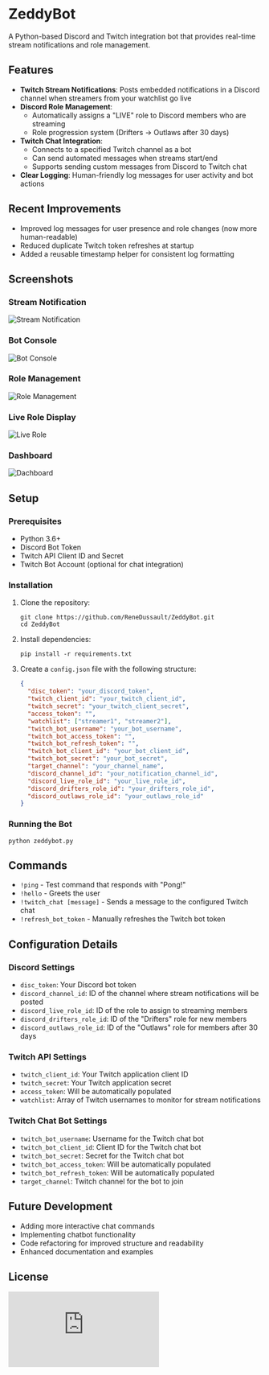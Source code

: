 # ZeddyBot

A Python-based Discord and Twitch integration bot that provides real-time stream notifications and role management.

## Features

- **Twitch Stream Notifications**: Posts embedded notifications in a Discord channel when streamers from your watchlist go live
- **Discord Role Management**: 
  - Automatically assigns a "LIVE" role to Discord members who are streaming
  - Role progression system (Drifters → Outlaws after 30 days)
- **Twitch Chat Integration**: 
  - Connects to a specified Twitch channel as a bot
  - Can send automated messages when streams start/end
  - Supports sending custom messages from Discord to Twitch chat
- **Clear Logging**: Human-friendly log messages for user activity and bot actions

## Recent Improvements

- Improved log messages for user presence and role changes (now more human-readable)
- Reduced duplicate Twitch token refreshes at startup
- Added a reusable timestamp helper for consistent log formatting

## Screenshots

### Stream Notification
![Stream Notification](https://github.com/ReneDussault/ZeddyBot/blob/main/screenshots/notif.png)

### Bot Console
![Bot Console](https://github.com/ReneDussault/ZeddyBot/blob/main/screenshots/terminal.png)

### Role Management
![Role Management](https://github.com/ReneDussault/ZeddyBot/blob/main/screenshots/live_role.png)

### Live Role Display
![Live Role](https://github.com/ReneDussault/ZeddyBot/blob/main/screenshots/live.bmp)

### Dashboard
![Dachboard](https://github.com/ReneDussault/ZeddyBot/blob/main/screenshots/dashboard.png)

## Setup

### Prerequisites
- Python 3.6+
- Discord Bot Token
- Twitch API Client ID and Secret
- Twitch Bot Account (optional for chat integration)

### Installation

1. Clone the repository:
   ```
   git clone https://github.com/ReneDussault/ZeddyBot.git
   cd ZeddyBot
   ```

2. Install dependencies:
   ```
   pip install -r requirements.txt
   ```

3. Create a `config.json` file with the following structure:
   ```json
   {
     "disc_token": "your_discord_token",
     "twitch_client_id": "your_twitch_client_id",
     "twitch_secret": "your_twitch_client_secret",
     "access_token": "",
     "watchlist": ["streamer1", "streamer2"],
     "twitch_bot_username": "your_bot_username",
     "twitch_bot_access_token": "",
     "twitch_bot_refresh_token": "",
     "twitch_bot_client_id": "your_bot_client_id",
     "twitch_bot_secret": "your_bot_secret",
     "target_channel": "your_channel_name",
     "discord_channel_id": "your_notification_channel_id",
     "discord_live_role_id": "your_live_role_id",
     "discord_drifters_role_id": "your_drifters_role_id",
     "discord_outlaws_role_id": "your_outlaws_role_id"
   }
   ```

### Running the Bot

```
python zeddybot.py
```

## Commands

- `!ping` - Test command that responds with "Pong!"
- `!hello` - Greets the user
- `!twitch_chat [message]` - Sends a message to the configured Twitch chat
- `!refresh_bot_token` - Manually refreshes the Twitch bot token

## Configuration Details

### Discord Settings
- `disc_token`: Your Discord bot token
- `discord_channel_id`: ID of the channel where stream notifications will be posted
- `discord_live_role_id`: ID of the role to assign to streaming members
- `discord_drifters_role_id`: ID of the "Drifters" role for new members
- `discord_outlaws_role_id`: ID of the "Outlaws" role for members after 30 days

### Twitch API Settings
- `twitch_client_id`: Your Twitch application client ID
- `twitch_secret`: Your Twitch application secret
- `access_token`: Will be automatically populated
- `watchlist`: Array of Twitch usernames to monitor for stream notifications

### Twitch Chat Bot Settings
- `twitch_bot_username`: Username for the Twitch chat bot
- `twitch_bot_client_id`: Client ID for the Twitch chat bot
- `twitch_bot_secret`: Secret for the Twitch chat bot
- `twitch_bot_access_token`: Will be automatically populated
- `twitch_bot_refresh_token`: Will be automatically populated
- `target_channel`: Twitch channel for the bot to join

## Future Development

- Adding more interactive chat commands
- Implementing chatbot functionality
- Code refactoring for improved structure and readability
- Enhanced documentation and examples

## License

![MIT License](https://github.com/ReneDussault/ZeddyBot/blob/main/LICENSE.txt)
